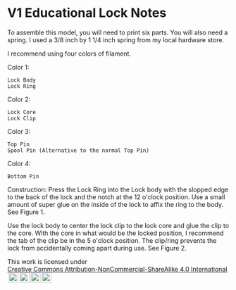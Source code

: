 # V1 Educational Lock Notes

To assemble this model, you will need to print six parts. You will also need a spring. I used a 3/8 inch by 1 1/4 inch spring from my local hardware store.

I recommend using four colors of filament.

Color 1: 

	Lock Body
	Lock Ring

Color 2:

	Lock Core
	Lock Clip

Color 3:

	Top Pin
	Spool Pin (Alternative to the normal Top Pin)

Color 4:

	Bottom Pin


Construction:
Press the Lock Ring into the Lock body with the slopped edge to the back of the lock and the notch at the 12 o'clock position. Use a small amount of super glue on the inside of the lock to affix the ring to the body. 
See Figure 1.

Use the lock body to center the lock clip to the lock core and glue the clip to the core. With the core in what would be the locked position, I recommend the tab of the clip be in the 5 o'clock position. The clip/ring prevents the lock from accidentally coming apart during use.
See Figure 2.



 <p xmlns:cc="http://creativecommons.org/ns#" >This work is licensed under <a href="https://creativecommons.org/licenses/by-nc-sa/4.0/?ref=chooser-v1" target="_blank" rel="license noopener noreferrer" style="display:inline-block;">Creative Commons Attribution-NonCommercial-ShareAlike 4.0 International<img style="height:22px!important;margin-left:3px;vertical-align:text-bottom;" src="https://mirrors.creativecommons.org/presskit/icons/cc.svg?ref=chooser-v1" alt=""><img style="height:22px!important;margin-left:3px;vertical-align:text-bottom;" src="https://mirrors.creativecommons.org/presskit/icons/by.svg?ref=chooser-v1" alt=""><img style="height:22px!important;margin-left:3px;vertical-align:text-bottom;" src="https://mirrors.creativecommons.org/presskit/icons/nc.svg?ref=chooser-v1" alt=""><img style="height:22px!important;margin-left:3px;vertical-align:text-bottom;" src="https://mirrors.creativecommons.org/presskit/icons/sa.svg?ref=chooser-v1" alt=""></a></p> 

